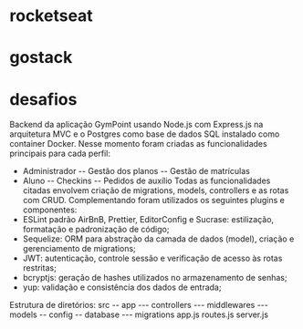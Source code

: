# rocketseat
# gostack
# desafios
Backend da aplicação GymPoint usando Node.js com Express.js na arquitetura MVC e o Postgres como base de dados SQL instalado como container Docker. Nesse momento foram criadas as funcionalidades principais para cada perfil:
- Administrador
-- Gestão dos planos
-- Gestão de matrículas
- Aluno
-- Checkins
-- Pedidos de auxílio
 Todas as funcionalidades citadas envolvem criação de migrations, models, controllers e as rotas com CRUD.
Complementando foram utilizados os seguintes plugins e componentes:
- ESLint padrão AirBnB, Prettier, EditorConfig e Sucrase: estilização, formatação e padronização de código;
- Sequelize: ORM para abstração da camada de dados (model), criação e gerenciamento de migrations;
- JWT: autenticação, controle sessão e verificação de acesso às rotas restritas;
- bcryptjs: geração de hashes utilizados no armazenamento de senhas;
- yup: validação e consistência dos dados de entrada;

Estrutura de diretórios:
src
-- app
--- controllers
--- middlewares
--- models
-- config
-- database
--- migrations
app.js
routes.js
server.js

